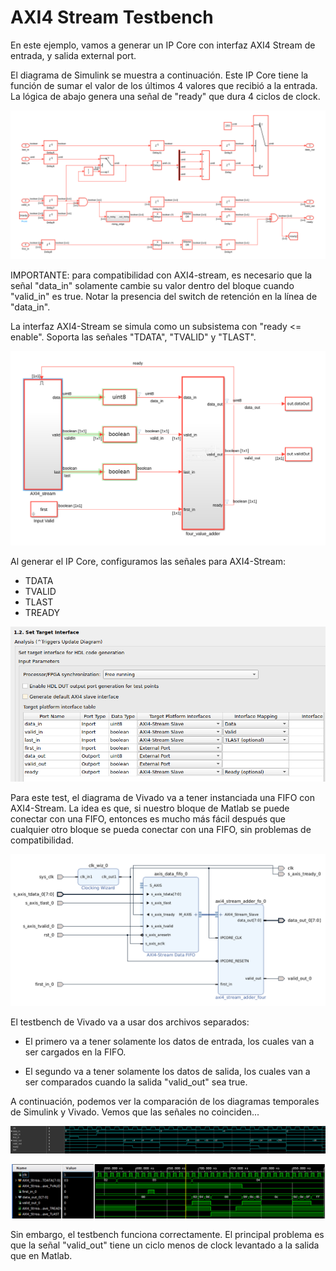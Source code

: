 # AXI4 Stream Testbench

En este ejemplo, vamos a generar un IP Core con interfaz AXI4 Stream de entrada, y salida external port.

El diagrama de Simulink se muestra a continuación. Este IP Core tiene la función de sumar el valor de los últimos 4 valores que recibió a la entrada. La lógica de abajo genera una señal de "ready" que dura 4 ciclos de clock.

![Alt text](images/simulink_diagram_inner.png)

IMPORTANTE: para compatibilidad con AXI4-stream, es necesario que la señal "data_in" solamente cambie su valor dentro del bloque cuando "valid_in" es true. Notar la presencia del switch de retención en la línea de "data_in".

La interfaz AXI4-Stream se simula como un subsistema con "ready <= enable". Soporta las señales "TDATA", "TVALID" y "TLAST".

![Alt text](images/simulink_diagram_outter.png)

Al generar el IP Core, configuramos las señales para AXI4-Stream:

* TDATA
* TVALID
* TLAST
* TREADY

![Alt text](images/simulink_ports.png)

Para este test, el diagrama de Vivado va a tener instanciada una FIFO con AXI4-Stream. La idea es que, si nuestro bloque de Matlab se puede conectar con una FIFO, entonces es mucho más fácil después que cualquier otro bloque se pueda conectar con una FIFO, sin problemas de compatibilidad.

![Alt text](images/vivado_diagram.png)

El testbench de Vivado va a usar dos archivos separados:

* El primero va a tener solamente los datos de entrada, los cuales van a ser cargados en la FIFO.

* El segundo va a tener solamente los datos de salida, los cuales van a ser comparados cuando la salida "valid_out" sea true.

A continuación, podemos ver la comparación de los diagramas temporales de Simulink y Vivado. Vemos que las señales no coinciden...

![Alt text](images/simulink_logic_analyzer.png)

![Alt text](images/vivado_logic.png)

Sin embargo, el testbench funciona correctamente. El principal problema es que la señal "valid_out" tiene un ciclo menos de clock levantado a la salida que en Matlab.
